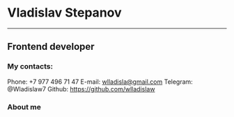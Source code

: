 # Vladislav Stepanov
****
## Frontend developer
### My contacts:

Phone: +7 977 496 71 47
E-mail: wlladisla@gmail.com
Telegram: @Wladislaw7
Github: https://github.com/wlladislaw
### About me 

